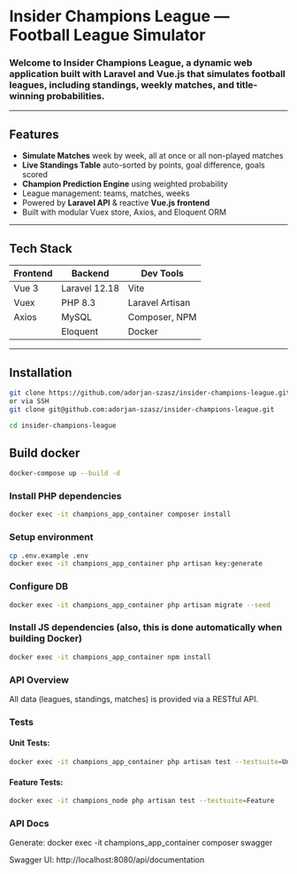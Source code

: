 # Insider Champions League — Football League Simulator

### Welcome to **Insider Champions League**, a dynamic web application built with Laravel and Vue.js that simulates football leagues, including standings, weekly matches, and title-winning probabilities.

---

## Features

- **Simulate Matches** week by week, all at once or all non-played matches
- **Live Standings Table** auto-sorted by points, goal difference, goals scored
- **Champion Prediction Engine** using weighted probability
- League management: teams, matches, weeks
- Powered by **Laravel API** & reactive **Vue.js frontend**
- Built with modular Vuex store, Axios, and Eloquent ORM

---

## Tech Stack

| Frontend | Backend       | Dev Tools       |
|----------|---------------|-----------------|
| Vue 3    | Laravel 12.18 | Vite            |
| Vuex     | PHP 8.3       | Laravel Artisan |
| Axios    | MySQL         | Composer, NPM   |
|          | Eloquent      | Docker          |

---

## Installation

```bash
git clone https://github.com/adorjan-szasz/insider-champions-league.git
or via SSH
git clone git@github.com:adorjan-szasz/insider-champions-league.git

cd insider-champions-league
```

## Build docker

```bash
docker-compose up --build -d
```

### Install PHP dependencies
```bash
docker exec -it champions_app_container composer install
```

### Setup environment
```bash
cp .env.example .env
docker exec -it champions_app_container php artisan key:generate
```

### Configure DB
```bash
docker exec -it champions_app_container php artisan migrate --seed
```

### Install JS dependencies (also, this is done automatically when building Docker)
```bash
docker exec -it champions_app_container npm install
```

### API Overview

All data (leagues, standings, matches) is provided via a RESTful API.

### Tests

#### Unit Tests:
```bash
docker exec -it champions_app_container php artisan test --testsuite=Unit
```

#### Feature Tests:
```bash
docker exec -it champions_node php artisan test --testsuite=Feature
```

### API Docs

Generate:
docker exec -it champions_app_container composer swagger

Swagger UI:
http://localhost:8080/api/documentation